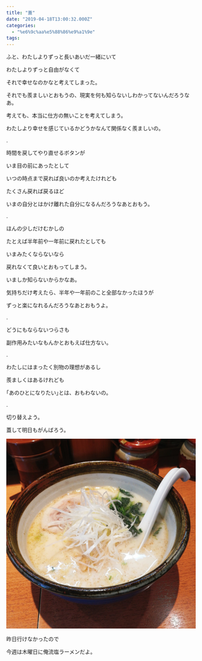 ```yaml
---
title: "蓋"
date: "2019-04-18T13:00:32.000Z"
categories: 
  - "%e6%9c%aa%e5%88%86%e9%a1%9e"
tags: 
---
```


ふと、わたしよりずっと長いあいだ一緒にいて

わたしよりずっと自由がなくて

それで幸せなのかなと考えてしまった。

それでも羨ましいとおもうの、現実を何も知らないしわかってないんだろうなあ。

考えても、本当に仕方の無いことを考えてしまう。

わたしより幸せを感じているかどうかなんて関係なく羨ましいの。

.

時間を戻してやり直せるボタンが

いま目の前にあったとして

いつの時点まで戻れば良いのか考えたけれども

たくさん戻れば戻るほど

いまの自分とはかけ離れた自分になるんだろうなあとおもう。

.

ほんの少しだけむかしの

たとえば半年前や一年前に戻れたとしても

いまみたくならないなら

戻れなくて良いとおもってしまう。

いましか知らないからかなあ。

気持ちだけ考えたら、半年や一年前のこと全部なかったほうが

ずっと楽になれるんだろうなあとおもうよ。

.

どうにもならないつらさも

副作用みたいなもんかとおもえば仕方ない。

.

わたしにはまったく別物の理想があるし

羨ましくはあるけれども

｢あのひとになりたい｣とは、おもわないの。

.

切り替えよう。

蓋して明日もがんばろう。

![](images/2019-04-18-13-14-451672356718130529342.jpg)

昨日行けなかったので

今週は木曜日に俺流塩ラーメンだよ。
